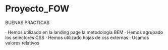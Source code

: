 # Proyecto_FOW

BUENAS PRACTICAS

· Hemos utilizado en la landing page la metodologia BEM
· Hemos agrupado los selectores CSS
· Hemos utilizado hojas de css externas 
· Usamos valores relativos
